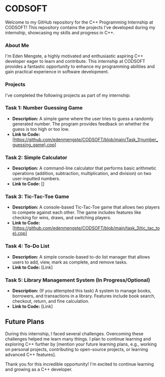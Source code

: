 # CODSOFT

Welcome to my GitHub repository for the C++ Programming Internship at CODSOFT! This repository contains the projects I've developed during my internship, showcasing my skills and progress in C++.

### About Me

I'm Eden Mengste, a highly motivated and enthusiastic aspiring C++ developer eager to learn and contribute. This internship at CODSOFT provides a fantastic opportunity to enhance my programming abilities and gain practical experience in software development.

### Projects

I've completed the following projects as part of my internship:

### Task 1: Number Guessing Game

*   **Description:** A simple game where the user tries to guess a randomly generated number. The program provides feedback on whether the guess is too high or too low.
*   **Link to Code:** [https://github.com/edenmengste/CODSOFT/blob/main/Task_1(number_guessing_game).cpp]

### Task 2: Simple Calculator

*   **Description:** A command-line calculator that performs basic arithmetic operations (addition, subtraction, multiplication, and division) on two user-inputted numbers.
*   **Link to Code:** []

### Task 3: Tic-Tac-Toe Game

*   **Description:** A console-based Tic-Tac-Toe game that allows two players to compete against each other. The game includes features like checking for wins, draws, and switching players.
*   **Link to Code:** [https://github.com/edenmengste/CODSOFT/blob/main/task_3(tic_tac_toe).cpp]

### Task 4: To-Do List

*   **Description:** A simple console-based to-do list manager that allows users to add, view, mark as complete, and remove tasks.
*   **Link to Code:** [Link]

### Task 5: Library Management System (In Progress/Optional)

*   **Description:** (If you attempted this task) A system to manage books, borrowers, and transactions in a library. Features include book search, checkout, return, and fine calculation.
*   **Link to Code:** [Link]

## Future Plans

During this internship, I faced several challenges. Overcoming these challenges helped me learn many things. I plan to continue learning and exploring C++ further by [mention your future learning plans, e.g., working on personal projects, contributing to open-source projects, or learning advanced C++ features].


Thank you for this incredible opportunity! I'm excited to continue learning and growing as a C++ developer.
